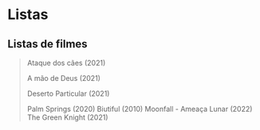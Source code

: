 # Listas

## Listas de filmes 

>Ataque dos cães (2021)
>
>A mão de Deus (2021)
>
>Deserto Particular (2021)
>
>Palm Springs (2020)
>Biutiful (2010)
>Moonfall - Ameaça Lunar (2022)
>The Green Knight (2021)

